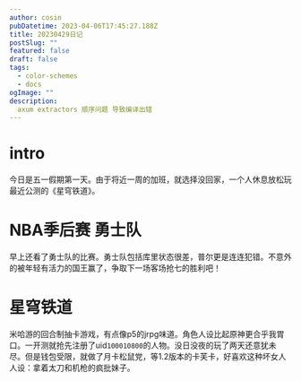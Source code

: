 ```yaml
---
author: cosin
pubDatetime: 2023-04-06T17:45:27.188Z
title: 20230429日记
postSlug: ""
featured: false
draft: false
tags:
  - color-schemes
  - docs
ogImage: ""
description:
  axum extractors 顺序问题 导致编译出错
---
```

# intro
今日是五一假期第一天。由于将近一周的加班，就选择没回家，一个人休息放松玩最近公测的《星穹铁道》。
# NBA季后赛 勇士队
早上还看了勇士队的比赛。勇士队包括库里状态很差，普尔更是连连犯错。不意外的被年轻有活力的国王赢了，争取下一场客场抢七的胜利吧！
# 星穹铁道
米哈游的回合制抽卡游戏，有点像p5的jrpg味道。角色人设比起原神更合乎我胃口。一开测就抢先注册了uid<code>100010800</code>的人物。没日没夜的玩了两天还意犹未尽。但是钱包受限，就做了月卡松鼠党，等1.2版本的卡芙卡，好喜欢这种坏女人人设：拿着太刀和机枪的疯批妹子。
